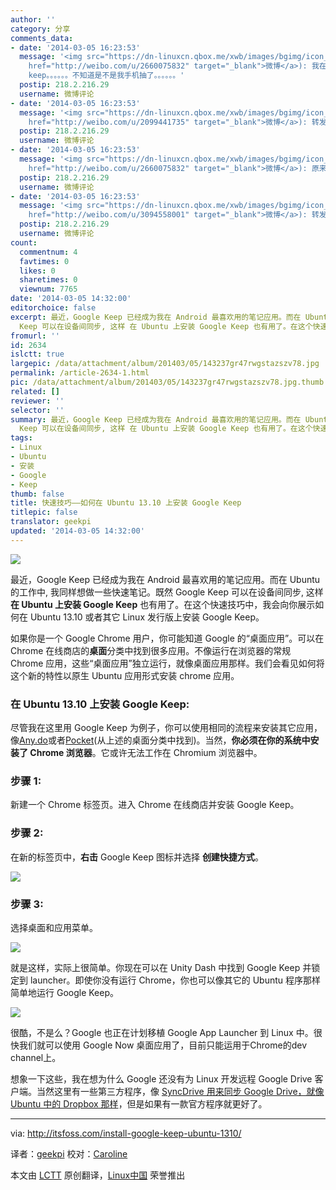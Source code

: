 ```yaml
---
author: ''
category: 分享
comments_data:
- date: '2014-03-05 16:23:53'
  message: '<img src="https://dn-linuxcn.qbox.me/xwb/images/bgimg/icon_logo.png" />LRC需要改变_有事留言(<a
    href="http://weibo.com/u/2660075832" target="_blank">微博</a>): 我在google play没搜到安卓版的google
    keep。。。。。。不知道是不是我手机抽了。。。。。。'
  postip: 218.2.216.29
  username: 微博评论
- date: '2014-03-05 16:23:53'
  message: '<img src="https://dn-linuxcn.qbox.me/xwb/images/bgimg/icon_logo.png" />爱开源的好基友(<a
    href="http://weibo.com/u/2099441735" target="_blank">微博</a>): 转发微博.'
  postip: 218.2.216.29
  username: 微博评论
- date: '2014-03-05 16:23:53'
  message: '<img src="https://dn-linuxcn.qbox.me/xwb/images/bgimg/icon_logo.png" />LRC需要改变_有事留言(<a
    href="http://weibo.com/u/2660075832" target="_blank">微博</a>): 原来在google installer。。。。。。'
  postip: 218.2.216.29
  username: 微博评论
- date: '2014-03-05 16:23:53'
  message: '<img src="https://dn-linuxcn.qbox.me/xwb/images/bgimg/icon_logo.png" />14爷CC(<a
    href="http://weibo.com/u/3094558001" target="_blank">微博</a>): 转发微博'
  postip: 218.2.216.29
  username: 微博评论
count:
  commentnum: 4
  favtimes: 0
  likes: 0
  sharetimes: 0
  viewnum: 7765
date: '2014-03-05 14:32:00'
editorchoice: false
excerpt: 最近，Google Keep 已经成为我在 Android 最喜欢用的笔记应用。而在 Ubuntu 的工作中, 我同样想做一些快速笔记。既然 Google
  Keep 可以在设备间同步, 这样 在 Ubuntu 上安装 Google Keep 也有用了。在这个快速技巧中 ...
fromurl: ''
id: 2634
islctt: true
largepic: /data/attachment/album/201403/05/143237gr47rwgstazszv78.jpg
permalink: /article-2634-1.html
pic: /data/attachment/album/201403/05/143237gr47rwgstazszv78.jpg.thumb.jpg
related: []
reviewer: ''
selector: ''
summary: 最近，Google Keep 已经成为我在 Android 最喜欢用的笔记应用。而在 Ubuntu 的工作中, 我同样想做一些快速笔记。既然 Google
  Keep 可以在设备间同步, 这样 在 Ubuntu 上安装 Google Keep 也有用了。在这个快速技巧中 ...
tags:
- Linux
- Ubuntu
- 安装
- Google
- Keep
thumb: false
title: 快速技巧——如何在 Ubuntu 13.10 上安装 Google Keep
titlepic: false
translator: geekpi
updated: '2014-03-05 14:32:00'
---
```


![](/data/attachment/album/201403/05/143237gr47rwgstazszv78.jpg)


最近，Google Keep 已经成为我在 Android 最喜欢用的笔记应用。而在 Ubuntu 的工作中, 我同样想做一些快速笔记。既然 Google Keep 可以在设备间同步, 这样 **在 Ubuntu 上安装 Google Keep** 也有用了。在这个快速技巧中，我会向你展示如何在 Ubuntu 13.10 或者其它 Linux 发行版上安装 Google Keep。


如果你是一个 Google Chrome 用户，你可能知道 Google 的“桌面应用”。可以在 Chrome 在线商店的**桌面**分类中找到很多应用。不像运行在浏览器的常规 Chrome 应用，这些“桌面应用”独立运行，就像桌面应用那样。我们会看见如何将这个新的特性以原生 Ubuntu 应用形式安装 chrome 应用。


### 在 Ubuntu 13.10 上安装 Google Keep:


尽管我在这里用 Google Keep 为例子，你可以使用相同的流程来安装其它应用，像[Any.do](http://www.any.do/)或者[Pocket](http://getpocket.com/)(从上述的桌面分类中找到)。当然，**你必须在你的系统中安装了 Chrome 浏览器**。它或许无法工作在 Chromium 浏览器中。


### 步骤 1:


新建一个 Chrome 标签页。进入 Chrome 在线商店并安装 Google Keep。


### 步骤 2:


在新的标签页中，**右击** Google Keep 图标并选择 **创建快捷方式**。


![](/data/attachment/album/201403/05/143238frrftzoxrtvrone7.jpeg)


### 步骤 3:


选择桌面和应用菜单。


![](/data/attachment/album/201403/05/143238cquqz070okjdyo94.png)


就是这样，实际上很简单。你现在可以在 Unity Dash 中找到 Google Keep 并锁定到 launcher。即使你没有运行 Chrome，你也可以像其它的 Ubuntu 程序那样简单地运行 Google Keep。


![](/data/attachment/album/201403/05/143238snsns296fsfsbz88.jpeg)


很酷，不是么？Google 也正在计划移植 Google App Launcher 到 Linux 中。很快我们就可以使用 Google Now 桌面应用了，目前只能运用于Chrome的dev channel上。


想象一下这些，我在想为什么 Google 还没有为 Linux 开发远程 Google Drive 客户端。当然这里有一些第三方程序，像 [SyncDrive 用来同步 Google Drive，就像 Ubuntu 中的 Dropbox 那样](http://itsfoss.com/sync-multiple-google-drive-dropbox-syncdrive-ubuntu/)，但是如果有一款官方程序就更好了。




---


via: <http://itsfoss.com/install-google-keep-ubuntu-1310/>


译者：[geekpi](https://github.com/geekpi) 校对：[Caroline](https://github.com/carolinewuyan)


本文由 [LCTT](https://github.com/LCTT/TranslateProject) 原创翻译，[Linux中国](http://linux.cn/) 荣誉推出